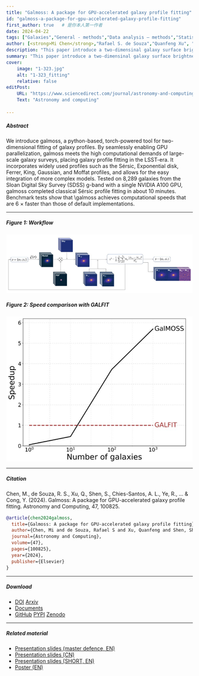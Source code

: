 ```yaml
---
title: "Galmoss: A package for GPU-accelerated galaxy profile fitting" 
id: "galmoss-a-package-for-gpu-accelerated-galaxy-profile-fitting"
first_author: true   # 是你本人第一作者
date: 2024-04-22  
tags: ["Galaxies","General - methods","Data analysis – methods","Statistical – GPU computing"]
author: [<strong>Mi Chen</strong>,"Rafael S. de Souza","Quanfeng Xu", "Shiyin Shen", "Ana L. Chies-Santos", "Renhao Ye", "Marco A. Canossa-Gosteinski", "Yanping Cong"]
description: "This paper introduce a two-dimensinal galaxy surface brightness fitting pacakge, which could be super fast under the accaleration of GPU. Published in the Journal Astronomy and computing, 2024." 
summary: "This paper introduce a two-dimensinal galaxy surface brightness fitting pacakge, which could be super fast under the accaleration of GPU. Published in the Astronomy and computing, 2024." 
cover:
    image: "1-323.jpg"
    alt: "1-323_fitting"
    relative: false
editPost:
    URL: "https://www.sciencedirect.com/journal/astronomy-and-computing"
    Text: "Astronomy and computing"

---
```




##### Abstract

We introduce galmoss, a python-based, torch-powered tool for two-dimensional fitting of galaxy profiles. By seamlessly enabling GPU parallelization, galmoss meets the high computational demands of large-scale galaxy surveys, placing galaxy profile fitting in the LSST-era. It incorporates widely used profiles such as the Sérsic, Exponential disk, Ferrer, King, Gaussian, and Moffat profiles, and allows for the easy integration of more complex models. Tested on 8,289 galaxies from the Sloan Digital Sky Survey (SDSS) g-band with a single NVIDIA A100 GPU, galmoss completed classical Sérsic profile fitting in about 10 minutes. Benchmark tests show that \galmoss achieves computational speeds that are 6 $\times$ faster than those of default implementations.

---

##### Figure 1: Workflow

![](workflow.jpg)

##### Figure 2: Speed comparison with GALFIT
![](speed.jpg)

---

##### Citation

Chen, M., de Souza, R. S., Xu, Q., Shen, S., Chies-Santos, A. L., Ye, R., ... & Cong, Y. (2024). Galmoss: A package for GPU-accelerated galaxy profile fitting. Astronomy and Computing, 47, 100825.

```BibTeX
@article{chen2024galmoss,
  title={Galmoss: A package for GPU-accelerated galaxy profile fitting},
  author={Chen, Mi and de Souza, Rafael S and Xu, Quanfeng and Shen, Shiyin and Chies-Santos, Ana L and Ye, Renhao and Canossa-Gosteinski, Marco A and Cong, Yanping},
  journal={Astronomy and Computing},
  volume={47},
  pages={100825},
  year={2024},
  publisher={Elsevier}
}
```

---

##### Download

+ [DOI](https://doi.org/10.1016/j.ascom.2024.100825)  [Arxiv](https://arxiv.org/abs/2404.07780)
+ [Documents](https://galmoss.readthedocs.io/en/latest/#)
+ [GitHub](https://github.com/Chenmi0619/GALMoss/) [PYPI](https://pypi.org/project/galmoss/) [Zenodo]( https://zenodo.org/records/10996455)

---

##### Related material

+ [Presentation slides (master defence, EN)](galmoss_MasterDefence_24.05.13.pdf)
+ [Presentation slides (CN)](galmoss_chinesePRE_24.05.07.pdf)
+ [Presentation slides (SHORT, EN)](galmoss_short_23.09.25.pdf)
+ [Poster (EN)](post230925.pdf)